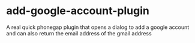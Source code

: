 add-google-account-plugin
=========================

A real quick phonegap plugin that opens a dialog to add a google account and can also return the email address of the gmail address
